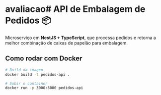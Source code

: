 # avaliacao# API de Embalagem de Pedidos 📦

Microserviço em **NestJS + TypeScript**, que processa pedidos e retorna a melhor combinação de caixas de papelão para embalagem.

## Como rodar com Docker

```bash
# Build da imagem
docker build -t pedidos-api .

# Subir o container
docker run -p 3000:3000 pedidos-api
```
